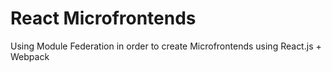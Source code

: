 # React Microfrontends
Using Module Federation in order to create Microfrontends using React.js + Webpack
